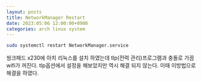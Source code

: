 ```yaml
---
layout: posts
title: NetworkManager Restart
date: 2023:05:06 12:00:00+0900
categories: arch linux system
---
```


```bash
sudo systemctl restart NetworkManager.service 

```
씽크패드 x230에 아치 리눅스를 설치 하였는데 tlp(전력 관리)프로그램과 충돌로 가끔 wifi가 꺼진다.
tlp옵션에서 설정을 해보았지만 역시 해결 되지 않는다. 이때 이방법으로 해결을 하였다.
